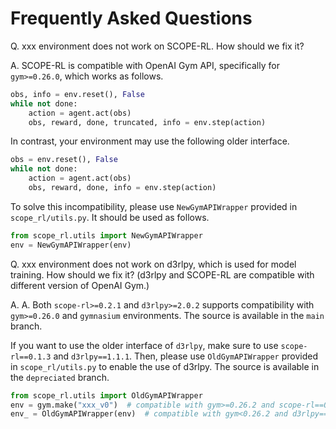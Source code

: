# Frequently Asked Questions

Q. xxx environment does not work on SCOPE-RL. How should we fix it?

A. SCOPE-RL is compatible with OpenAI Gym API, specifically for `gym>=0.26.0`, which works as follows.
```Python
obs, info = env.reset(), False
while not done:
    action = agent.act(obs)
    obs, reward, done, truncated, info = env.step(action)
```

In contrast, your environment may use the following older interface.
```Python
obs = env.reset(), False
while not done:
    action = agent.act(obs)
    obs, reward, done, info = env.step(action)
```

To solve this incompatibility, please use `NewGymAPIWrapper` provided in `scope_rl/utils.py`. It should be used as follows.
```Python
from scope_rl.utils import NewGymAPIWrapper
env = NewGymAPIWrapper(env)
```

Q. xxx environment does not work on d3rlpy, which is used for model training. How should we fix it? (d3rlpy and SCOPE-RL are compatible with different version of OpenAI Gym.)

A. A. Both `scope-rl>=0.2.1` and `d3rlpy>=2.0.2` supports compatibility with `gym>=0.26.0` and `gymnasium` environments. The source is available in the `main` branch.

If you want to use the older interface of `d3rlpy`, make sure to use `scope-rl==0.1.3` and `d3rlpy==1.1.1`. Then, please use `OldGymAPIWrapper` provided in `scope_rl/utils.py` to enable the use of d3rlpy. The source is available in the `depreciated` branch.
```Python
from scope_rl.utils import OldGymAPIWrapper
env = gym.make("xxx_v0")  # compatible with gym>=0.26.2 and scope-rl==0.1.3
env_ = OldGymAPIWrapper(env)  # compatible with gym<0.26.2 and d3rlpy==1.1.1
```
